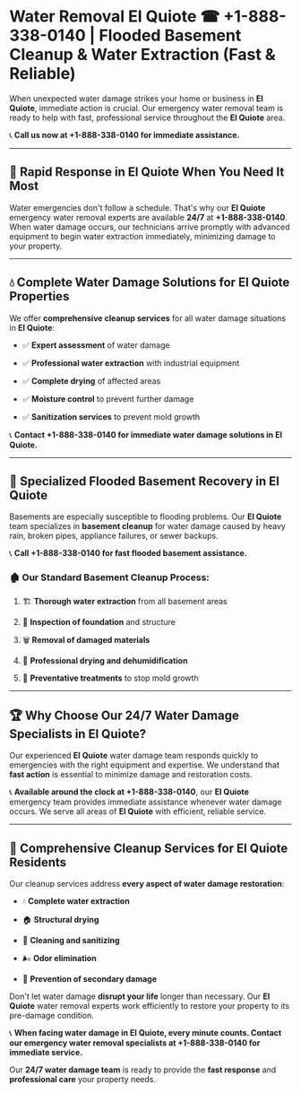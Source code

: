 # Water Removal El Quiote ☎ +1-888-338-0140 | Flooded Basement Cleanup & Water Extraction (Fast & Reliable)

When unexpected water damage strikes your home or business in **El Quiote**, immediate action is crucial. Our emergency water removal team is ready to help with fast, professional service throughout the **El Quiote** area. 

📞 **Call us now at +1-888-338-0140 for immediate assistance.**
---
## 🚀 Rapid Response in El Quiote When You Need It Most
Water emergencies don't follow a schedule. That's why our **El Quiote** emergency water removal experts are available **24/7** at **+1-888-338-0140**. When water damage occurs, our technicians arrive promptly with advanced equipment to begin water extraction immediately, minimizing damage to your property.
---
## 💧 Complete Water Damage Solutions for El Quiote Properties
We offer **comprehensive cleanup services** for all water damage situations in **El Quiote**:
- ✅ **Expert assessment** of water damage  
- ✅ **Professional water extraction** with industrial equipment  
- ✅ **Complete drying** of affected areas  
- ✅ **Moisture control** to prevent further damage  
- ✅ **Sanitization services** to prevent mold growth  
📞 **Contact +1-888-338-0140 for immediate water damage solutions in El Quiote.**
---
## 🌊 Specialized Flooded Basement Recovery in El Quiote
Basements are especially susceptible to flooding problems. Our **El Quiote** team specializes in **basement cleanup** for water damage caused by heavy rain, broken pipes, appliance failures, or sewer backups. 
📞 **Call +1-888-338-0140 for fast flooded basement assistance.**
### 🏚️ Our Standard Basement Cleanup Process:
1. 🏗️ **Thorough water extraction** from all basement areas  
2. 🔎 **Inspection of foundation** and structure  
3. 🗑️ **Removal of damaged materials**  
4. 💨 **Professional drying and dehumidification**  
5. 🚫 **Preventative treatments** to stop mold growth  
---
## 🏆 Why Choose Our 24/7 Water Damage Specialists in El Quiote?
Our experienced **El Quiote** water damage team responds quickly to emergencies with the right equipment and expertise. We understand that **fast action** is essential to minimize damage and restoration costs.
📞 **Available around the clock at +1-888-338-0140**, our **El Quiote** emergency team provides immediate assistance whenever water damage occurs. We serve all areas of **El Quiote** with efficient, reliable service.
---
## 🧹 Comprehensive Cleanup Services for El Quiote Residents
Our cleanup services address **every aspect of water damage restoration**:
- 💧 **Complete water extraction**  
- 🏠 **Structural drying**  
- 🧼 **Cleaning and sanitizing**  
- 🌬️ **Odor elimination**  
- 🚫 **Prevention of secondary damage**  
Don't let water damage **disrupt your life** longer than necessary. Our **El Quiote** water removal experts work efficiently to restore your property to its pre-damage condition.
📞 **When facing water damage in El Quiote, every minute counts. Contact our emergency water removal specialists at +1-888-338-0140 for immediate service.**
Our **24/7 water damage team** is ready to provide the **fast response** and **professional care** your property needs.
